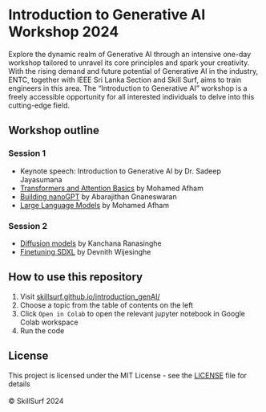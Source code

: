 # Introduction to Generative AI Workshop 2024

Explore the dynamic realm of Generative AI through an intensive one-day workshop tailored to unravel its core principles and spark your creativity. With the rising demand and future potential of Generative AI in the industry, ENTC, together with IEEE Sri Lanka Section and Skill Surf, aims to train engineers in this area. The “Introduction to Generative AI” workshop is a freely accessible opportunity for all interested individuals to delve into this cutting-edge field.

## Workshop outline
### Session 1
- Keynote speech: Introduction to Generative AI by Dr. Sadeep Jayasumana
- [Transformers and Attention Basics](https://github.com/SkillSurf/introduction_genAI/blob/main/slides/Attention%20Basics.pdf) by Mohamed Afham
- [Building nanoGPT](https://github.com/SkillSurf/introduction_genAI/blob/main/slides/Attention%20Basics.pdf) by Abarajithan Gnaneswaran
- [Large Language Models](https://github.com/SkillSurf/introduction_genAI/blob/main/slides/LLMs.pdf) by Mohamed Afham
### Session 2
- [Diffusion models](https://github.com/SkillSurf/introduction_genAI/blob/main/slides/GenAI_June_2024.pdf) by Kanchana Ranasinghe
- [Finetuning SDXL](https://github.com/SkillSurf/introduction_genAI/blob/main/slides/finetuning%20SDXL.pdf) by Devnith Wijesinghe

## How to use this repository
1. Visit [skillsurf.github.io/introduction_genAI/](https://skillsurf.github.io/introduction_genAI/intro.html)
2. Choose a topic from the table of contents on the left
3. Click `Open in Colab` to open the relevant jupyter notebook in Google Colab workspace
4. Run the code

## License
This project is licensed under the MIT License - see the [LICENSE](https://github.com/SkillSurf/introduction_genAI/blob/main/LICENSE) file for details
<br />
<br />
© SkillSurf 2024
